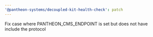 ```yaml
---
'@pantheon-systems/decoupled-kit-health-check': patch
---
```


Fix case where PANTHEON_CMS_ENDPOINT is set but does not have include the
protocol

